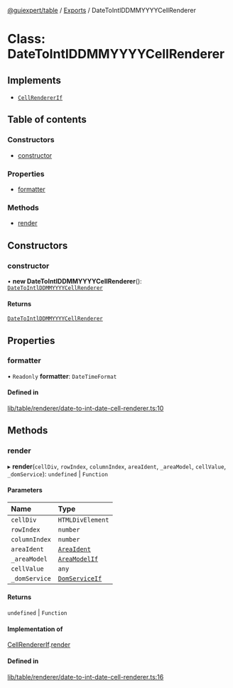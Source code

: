 [@guiexpert/table](../README.md) / [Exports](../modules.md) / DateToIntlDDMMYYYYCellRenderer

# Class: DateToIntlDDMMYYYYCellRenderer

## Implements

- [`CellRendererIf`](../interfaces/CellRendererIf.md)

## Table of contents

### Constructors

- [constructor](DateToIntlDDMMYYYYCellRenderer.md#constructor)

### Properties

- [formatter](DateToIntlDDMMYYYYCellRenderer.md#formatter)

### Methods

- [render](DateToIntlDDMMYYYYCellRenderer.md#render)

## Constructors

### constructor

• **new DateToIntlDDMMYYYYCellRenderer**(): [`DateToIntlDDMMYYYYCellRenderer`](DateToIntlDDMMYYYYCellRenderer.md)

#### Returns

[`DateToIntlDDMMYYYYCellRenderer`](DateToIntlDDMMYYYYCellRenderer.md)

## Properties

### formatter

• `Readonly` **formatter**: `DateTimeFormat`

#### Defined in

[lib/table/renderer/date-to-int-date-cell-renderer.ts:10](https://github.com/guiexperttable/ge-table/blob/6aaca3c/libs/table/src/lib/table/renderer/date-to-int-date-cell-renderer.ts#L10)

## Methods

### render

▸ **render**(`cellDiv`, `rowIndex`, `columnIndex`, `areaIdent`, `_areaModel`, `cellValue`, `_domService`): `undefined` \| `Function`

#### Parameters

| Name | Type |
| :------ | :------ |
| `cellDiv` | `HTMLDivElement` |
| `rowIndex` | `number` |
| `columnIndex` | `number` |
| `areaIdent` | [`AreaIdent`](../modules.md#areaident) |
| `_areaModel` | [`AreaModelIf`](../interfaces/AreaModelIf.md) |
| `cellValue` | `any` |
| `_domService` | [`DomServiceIf`](../interfaces/DomServiceIf.md) |

#### Returns

`undefined` \| `Function`

#### Implementation of

[CellRendererIf](../interfaces/CellRendererIf.md).[render](../interfaces/CellRendererIf.md#render)

#### Defined in

[lib/table/renderer/date-to-int-date-cell-renderer.ts:16](https://github.com/guiexperttable/ge-table/blob/6aaca3c/libs/table/src/lib/table/renderer/date-to-int-date-cell-renderer.ts#L16)
